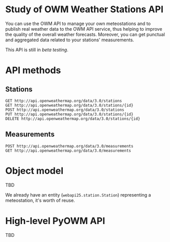 # Study of OWM Weather Stations API

You can use the OWM API to manage your own meteostations and to publish real weather data to the OWM API service, thus helping to improve the quality of the overall weather forecasts.
Moreover, you can get punctual and aggregated data related to your stations' measurements.

This API is still in _beta testing_.

# API methods
## Stations
```
GET http://api.openweathermap.org/data/3.0/stations
GET http://api.openweathermap.org/data/3.0/stations/{id}
POST http://api.openweathermap.org/data/3.0/stations
PUT http://api.openweathermap.org/data/3.0/stations/{id}
DELETE http://api.openweathermap.org/data/3.0/stations/{id}
```

## Measurements
```
POST http://api.openweathermap.org/data/3.0/measurements
GET http://api.openweathermap.org/data/3.0/measurements

```

# Object model
TBD

We already have an entity (`webapi25.station.Station`) representing a meteostation, it's worth of reuse.

# High-level PyOWM API
TBD